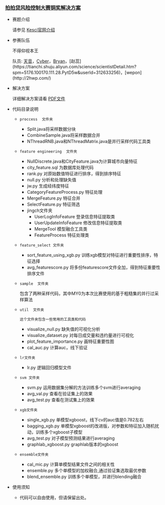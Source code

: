 ### [拍拍贷风险控制大赛铜奖解决方案](https://github.com/wepe/PPD_RiskControlCompetition)

- 赛题介绍
    
	请参见 [Kesci官网介绍](http://www.kesci.com/apps/home_log/index.html#!/competition/56cd5f02b89b5bd026cb39c9)

- 参赛队伍
    
	不得仰视本王
    
	队员: [天音](https://tianchi.shuju.aliyun.com/science/scientistDetail.htm?spm=5176.100065.0.0.gnyTyY&userId=713068774)，[Cyber](https://tianchi.shuju.aliyun.com/science/scientistDetail.htm?spm=0.0.0.0.hITk7I&userId=728128096)，[Bryan](http://blog.csdn.net/bryan__)，[赵蕊](https://tianchi.shuju.aliyun.com/science/scientistDetail.htm?spm=5176.100170.111.28.PytD5w&userId=312633256)，[wepon](http://2hwp.com/)

- 解决方案

	详细解决方案请看 [PDF文件](https://github.com/wepe/PPD_RiskControlCompetition/blob/master/%E9%A3%8E%E6%8E%A7%E7%AE%97%E6%B3%95%E5%A4%A7%E8%B5%9B%E8%A7%A3%E5%86%B3%E6%96%B9%E6%A1%88.pdf)

- 代码目录说明

	- `proccess  文件夹`
	
		- Split.java将采样数据分块
		- CombineSample.java将采样数据合并
		- NThreadRNB.java和NThreadMatrix.java是并行采样代码工具类
	
	
	- `feature engineering  文件夾`
	
		- NullDiscrete.java和CityFeature.java为计算城市向量特征
		- city_feature.sql 为数据库处理代码
		- rank.py 对原始数值特征进行排序，得到排序特征
		- null.py 分析和处理缺失值
		- jw.py  生成经纬度特征
		- CategoryFeatureProcess.py	特征处理
		- MergeFeature.py	特征合并
		- SelectFeature.py	特征筛选
		- jingch文件夹
			- UserLogInfoFeature	 登录信息特征提取类
			- UserUpdateInfoFeature	修改信息特征提取类
			- MergeTool	模型融合工具类
			- FeatureProcess	特征处理类
	
	
	- `feature_select 文件夹`
	
		- sort_feature_using_xgb.py  训练xgb模型对特征进行重要性排序，特征选择
		- avg_featurescore.py 将多份featurescore文件全加，得到特征重要性排序文件
	
	
	
	
	- `sample  文件夹`
	
		包含了两种采样代码，其中MY0为本次比赛使用的基于粗糙集的并行过采样算法
	
	
	- `util  文件夹`
	
		  这个文件夹包含一些常用的工具类和代码
		- visualize_null.py 缺失值的可视化分析
		- visualize_dataset.py 对每日成交量和违约量进行可视化
		- plot_feature_importance.py 画特征重要性图
		- cal_auc.py 计算auc，线下验证
	
	
	- `lr文件夹`
	
		- lr.py  逻辑回归模型文件
	
	
	
	- `svm 文件夹`
	
		- svm.py  运用数据集分解的方法训练多个svm进行averaging
		- avg_val.py  查看在验证集上的效果
		- avg_test.py 查看在测试集上的效果
	
	
	- `xgb文件夹`
	
		- single_xgb.py  单模型xgboost，线下cv的auc值是0.782左右
		- bagging_xgb.py  单模型xgboost的改进版，对参数和特征加入随机扰动，训练多个xgboost子模型
		- avg_test.py  对子模型预测结果进行averaging
	    - graphlab_xgboost.py graphlab版本的xgboost
	
	- `ensemble文件夹`
	
		- cal_mic.py 计算单模型结果文件之间的相关性
		- ensemble.py 多个单模型的加权融合,通过验证集选取最优参数
		- blend_ensemble.py 训练多个单模型，并进行blending融合
	

- 使用须知

	- 代码可以自由使用，但请保留出处。


	
